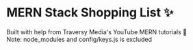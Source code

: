 # MERN Stack Shopping List ✨
Built with help from Traversy Media's YouTube MERN tutorials 💯  
Note: node_modules and config/keys.js is excluded
